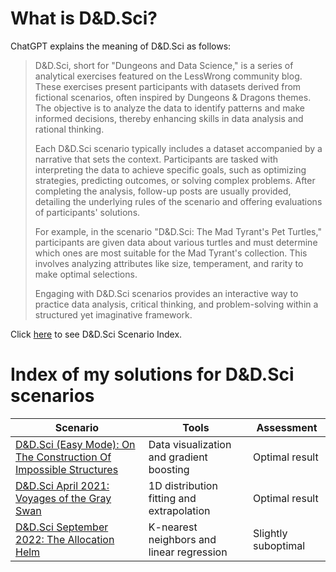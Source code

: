 # What is D&D.Sci?

ChatGPT explains the meaning of D&D.Sci as follows:

> D&D.Sci, short for "Dungeons and Data Science," is a series of analytical exercises featured on the LessWrong community blog. These exercises present participants with datasets derived from fictional scenarios, often inspired by Dungeons & Dragons themes. The objective is to analyze the data to identify patterns and make informed decisions, thereby enhancing skills in data analysis and rational thinking.
> 
> Each D&D.Sci scenario typically includes a dataset accompanied by a narrative that sets the context. Participants are tasked with interpreting the data to achieve specific goals, such as optimizing strategies, predicting outcomes, or solving complex problems. After completing the analysis, follow-up posts are usually provided, detailing the underlying rules of the scenario and offering evaluations of participants' solutions.
> 
> For example, in the scenario "D&D.Sci: The Mad Tyrant's Pet Turtles," participants are given data about various turtles and must determine which ones are most suitable for the Mad Tyrant's collection. This involves analyzing attributes like size, temperament, and rarity to make optimal selections.
> 
> Engaging with D&D.Sci scenarios provides an interactive way to practice data analysis, critical thinking, and problem-solving within a structured yet imaginative framework.

Click [here](https://www.lesswrong.com/posts/6QfatwCcmuaDBNeDv/d-and-d-sci-scenario-index#fnn1xxz81goh) to see D&D.Sci Scenario Index.

# Index of my solutions for D&D.Sci scenarios

| Scenario | Tools | Assessment |
|---|---|---|
| [D&D.Sci (Easy Mode): On The Construction Of Impossible Structures](./dndsci_1_easy_mode/solution.ipynb) | Data visualization and gradient boosting | Optimal result |
| [D&D.Sci April 2021: Voyages of the Gray Swan](./dndsci_2_gray_swan/solution.ipynb) | 1D distribution fitting and extrapolation | Optimal result |
| [D&D.Sci September 2022: The Allocation Helm](./dndsci_3_allocation_helm/solution.ipynb) | K-nearest neighbors and linear regression | Slightly suboptimal |